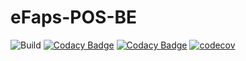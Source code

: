# eFaps-POS-BE

![Build](https://github.com/eFaps/eFaps-POS-BE/workflows/Build/badge.svg)
[![Codacy Badge](https://api.codacy.com/project/badge/Grade/1851db16c18e42b9aec159e2ec67b76b)](https://app.codacy.com/gh/eFaps/eFaps-POS-BE?utm_source=github.com&utm_medium=referral&utm_content=eFaps/eFaps-POS-BE&utm_campaign=Badge_Grade_Settings)
[![Codacy Badge](https://api.codacy.com/project/badge/Grade/593fdfe593a8438c9d8d8b6c7ad7fb9d)](https://app.codacy.com/app/eFaps/eFaps-POS-BE?utm_source=github.com&utm_medium=referral&utm_content=eFaps/eFaps-POS-BE&utm_campaign=badger)
[![codecov](https://codecov.io/gh/eFaps/eFaps-POS-BE/branch/master/graph/badge.svg)](https://codecov.io/gh/eFaps/eFaps-POS-BE)


